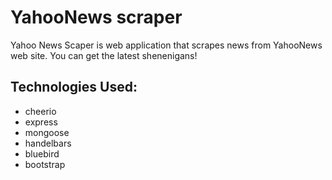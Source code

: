 # YahooNews scraper
  
  
Yahoo News Scaper is web application that scrapes news from YahooNews web site. You can get the latest shenenigans!

## Technologies Used:

* cheerio
* express
* mongoose
* handelbars
* bluebird
* bootstrap
